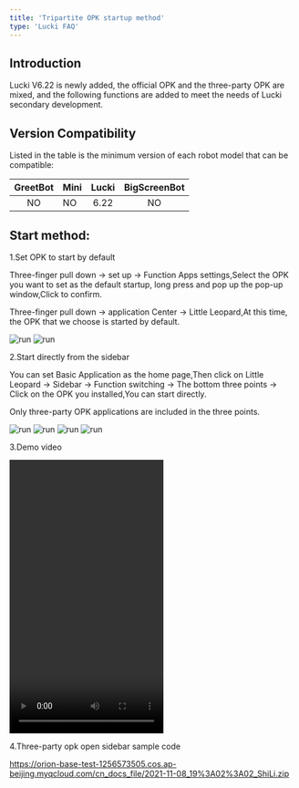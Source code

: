 ```yaml
---
title: 'Tripartite OPK startup method'
type: 'Lucki FAQ'
---
```


## Introduction
Lucki V6.22 is newly added, the official OPK and the three-party OPK are mixed, and the following functions are added to meet the needs of Lucki secondary development.

## Version Compatibility
Listed in the table is the minimum version of each robot model that can be compatible:

<div class="fixed-table bordered-table">

|GreetBot|Mini|Lucki|BigScreenBot|
|:------:|:---|:---:|:-----------:|
|NO|NO|6.22|NO|

</div>

## Start method:

1.Set OPK to start by default

Three-finger pull down -> set up -> Function Apps settings,Select the OPK you want to set as the default startup, long press and pop up the pop-up window,Click to confirm.

Three-finger pull down -> application Center -> Little Leopard,At this time, the OPK that we choose is started by default.

![run](./assets/lucky_default1.png)
![run](./assets/lucky_default2.png)

2.Start directly from the sidebar

You can set Basic Application as the home page,Then click on Little Leopard -> Sidebar -> Function switching -> The bottom three points -> Click on the OPK you installed,You can start directly.

Only three-party OPK applications are included in the three points.

![run](./assets/lucky_sidebar1.png)
![run](./assets/lucky_sidebar2.png)
![run](./assets/lucky_sidebar3.png)
![run](./assets/lucky_sidebar4.png)

3.Demo video

   <video width="270" height="480" controls>
      <source src="/assets/docs/kyma/master/opk-development/docs/assets/lucky_demo_video.mp4" type="video/mp4"> 
   </video>

4.Three-party opk open sidebar sample code

https://orion-base-test-1256573505.cos.ap-beijing.myqcloud.com/cn_docs_file/2021-11-08_19%3A02%3A02_ShiLi.zip


